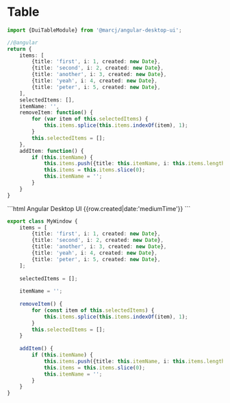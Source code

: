 <h1>Table</h1>

```typescript
import {DuiTableModule} from '@marcj/angular-desktop-ui';
```

```typescript
//@angular
return {
    items: [
        {title: 'first', i: 1, created: new Date}, 
        {title: 'second', i: 2, created: new Date},
        {title: 'another', i: 3, created: new Date},
        {title: 'yeah', i: 4, created: new Date},
        {title: 'peter', i: 5, created: new Date},
    ],
    selectedItems: [],
    itemName: '',
    removeItem: function() {
        for (var item of this.selectedItems) {
            this.items.splice(this.items.indexOf(item), 1);
        }
        this.selectedItems = [];
    },
    addItem: function() {
        if (this.itemName) {
            this.items.push({title: this.itemName, i: this.items.length + 1, created: new Date});
            this.items = this.items.slice(0);
            this.itemName = '';
        }
    }
}
```

<dui-code-frame height="250">
```html
    <dui-window>
        <dui-window-header>
            Angular Desktop UI
        </dui-window-header>
        <dui-window-content>
            <dui-table [items]="items" [selectable]="true" [(selected)]="selectedItems">
                <dui-table-column name="title" header="Title" [width]="150"></dui-table-column>
                <dui-table-column name="i" [width]="30"></dui-table-column>
                <dui-table-column name="created" header="Created" width="100%">
                    <ng-container *duiTableCell="let row">
                        {{row.created|date:'mediumTime'}}
                    </ng-container>
                </dui-table-column>
            </dui-table>
            <dui-button-group padding="none" style="margin-top: 10px;">
                <dui-input [(ngModel)]="itemName" required></dui-input>
                <dui-button [disabled]="!selectedItems.length" (click)="removeItem()" square icon="remove"></dui-button>
                <dui-button (click)="addItem()" [disabled]="!itemName" square icon="add"></dui-button>
            </dui-button-group>
        </dui-window-content>
    </dui-window>
```

```typescript
export class MyWindow {
    items = [
        {title: 'first', i: 1, created: new Date}, 
        {title: 'second', i: 2, created: new Date},
        {title: 'another', i: 3, created: new Date},
        {title: 'yeah', i: 4, created: new Date},
        {title: 'peter', i: 5, created: new Date},
    ];
    
    selectedItems = [];
    
    itemName = '';
    
    removeItem() {
        for (const item of this.selectedItems) {
            this.items.splice(this.items.indexOf(item), 1);
        }
        this.selectedItems = [];
    }
    
    addItem() {
        if (this.itemName) {
            this.items.push({title: this.itemName, i: this.items.length + 1, created: new Date});
            this.items = this.items.slice(0);
            this.itemName = '';
        }
    }
}
```
</dui-code-frame>

<api-doc module="components/table/table.component" component="TableComponent"></api-doc>

<api-doc module="components/table/table.component" component="TableHeaderDirective"></api-doc>

<api-doc module="components/table/table.component" component="TableColumnDirective"></api-doc>

<api-doc module="components/table/table.component" component="TableCellDirective"></api-doc>
